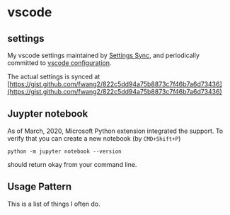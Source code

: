 # vscode

## settings

My vscode settings maintained by 
[Settings
Sync](https://marketplace.visualstudio.com/items?itemName=Shan.code-settings-sync),
and periodically committed to [vscode configuration](./vscode).

The actual settings is synced at
[https://gist.github.com/fwang2/822c5dd94a75b8873c7f46b7a6d73436](https://gist.github.com/fwang2/822c5dd94a75b8873c7f46b7a6d73436)

## Juypter notebook

As of March, 2020, Microsoft Python extension integrated the support.
To verify that you can create a new notebook (by `CMD+Shift+P`)

    python -m jupyter notebook --version
 
should return okay from your command line.


## Usage Pattern

This is a list of things I often do.



